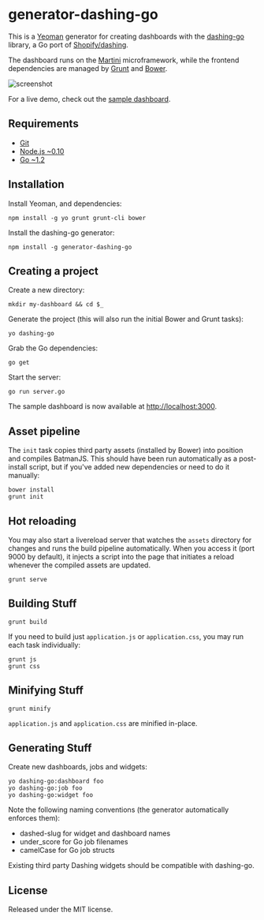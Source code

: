 generator-dashing-go
====================

This is a [Yeoman][1] generator for creating dashboards with the [dashing-go][2] library, a Go port of [Shopify/dashing][3].

The dashboard runs on the [Martini][4] microframework, while the frontend dependencies are managed by [Grunt][5] and [Bower][6].

![screenshot](https://raw.githubusercontent.com/gigablah/generator-dashing-go/master/screenshot.png)

For a live demo, check out the [sample dashboard][7].

## Requirements

* [Git][8]
* [Node.js ~0.10][9]
* [Go ~1.2][10]

## Installation

Install Yeoman, and dependencies:

    npm install -g yo grunt grunt-cli bower

Install the dashing-go generator:

    npm install -g generator-dashing-go

## Creating a project

Create a new directory:

    mkdir my-dashboard && cd $_

Generate the project (this will also run the initial Bower and Grunt tasks):

    yo dashing-go

Grab the Go dependencies:

    go get

Start the server:

    go run server.go

The sample dashboard is now available at [http://localhost:3000](http://localhost:3000).

## Asset pipeline

The `init` task copies third party assets (installed by Bower) into position and compiles BatmanJS. This should have been run automatically as a post-install script, but if you've added new dependencies or need to do it manually:

    bower install
    grunt init

## Hot reloading

You may also start a livereload server that watches the `assets` directory for changes and runs the build pipeline automatically. When you access it (port 9000 by default), it injects a script into the page that initiates a reload whenever the compiled assets are updated.

    grunt serve

## Building Stuff

    grunt build

If you need to build just `application.js` or `application.css`, you may run each task individually:

    grunt js
    grunt css

## Minifying Stuff

    grunt minify

`application.js` and `application.css` are minified in-place.

## Generating Stuff

Create new dashboards, jobs and widgets:

    yo dashing-go:dashboard foo
    yo dashing-go:job foo
    yo dashing-go:widget foo

Note the following naming conventions (the generator automatically enforces them):

* dashed-slug for widget and dashboard names
* under_score for Go job filenames
* camelCase for Go job structs

Existing third party Dashing widgets should be compatible with dashing-go.

## License

Released under the MIT license.

[1]: http://yeoman.io
[2]: https://github.com/gigablah/dashing-go
[3]: http://shopify.github.io/dashing
[4]: http://martini.codegangsta.io
[5]: http://gruntjs.com
[6]: http://bower.io
[7]: http://dashing.kuanyen.net
[8]: http://git-scm.com
[9]: http://nodejs.org
[10]: http://golang.org
